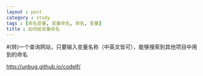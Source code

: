 ```yaml
---
layout : post
category : study
tags : [命名变量, 变量命名, 命名, 变量]
title : 如何给变量命名
---
```


#(转)一个查询网站，只要输入变量名称（中英文皆可），能够搜索到其他项目中用到的命名

http://unbug.github.io/codelf/
